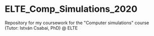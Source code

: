 # ELTE_Comp_Simulations_2020
Repository for my coursework for the "Computer simulations" course (Tutor: István Csabai, PhD) @ ELTE
